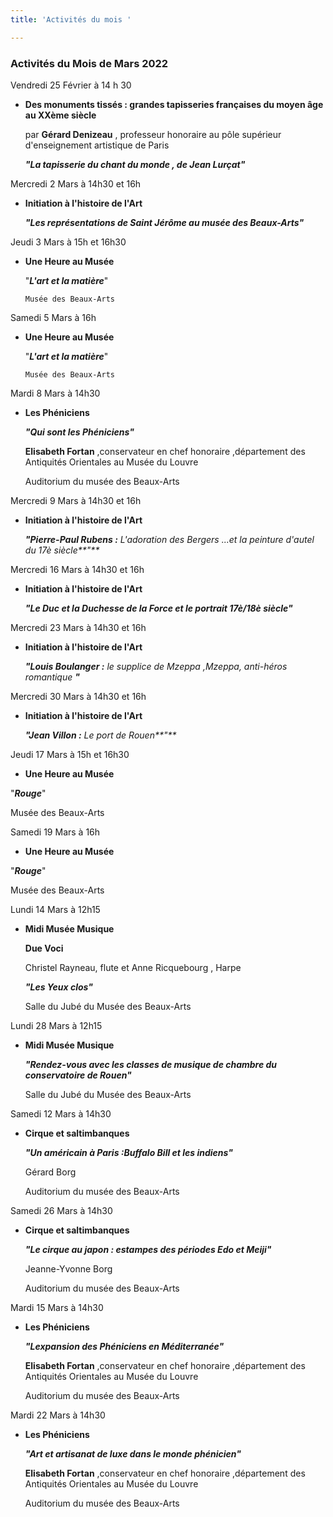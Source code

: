 ```yaml
---
title: 'Activités du mois '

---
```

### Activités du Mois de Mars 2022

Vendredi 25 Février à 14 h 30

* **Des monuments tissés : grandes tapisseries françaises du moyen âge au XXème siècle**

  par **Gérard Denizeau** , professeur honoraire au pôle supérieur d'enseignement artistique de Paris

  **_"La tapisserie du chant du monde , de Jean Lurçat"_**

Mercredi 2 Mars à 14h30 et 16h

* **Initiation à l'histoire de l'Art**

  **_"Les représentations de Saint Jérôme au musée des Beaux-Arts"_**  

Jeudi 3 Mars à 15h et 16h30

* **Une Heure au Musée**

     "**_L'art et la matière_**"

      Musée des Beaux-Arts

Samedi 5 Mars à 16h

* **Une Heure au Musée**

     "**_L'art et la matière_**"

      Musée des Beaux-Arts  

Mardi 8 Mars à 14h30   

* **Les Phéniciens**  

  **_"Qui sont les Phéniciens"_**  

  **Elisabeth Fortan** ,conservateur en chef honoraire ,département des Antiquités Orientales au Musée du Louvre  

  Auditorium du musée des Beaux-Arts   

Mercredi 9 Mars à 14h30 et 16h

* **Initiation à l'histoire de l'Art**

  **_"Pierre-Paul Rubens :_** _L'adoration des Bergers ...et la peinture d'autel du 17è siècle**"**_

Mercredi 16 Mars à 14h30 et 16h

* **Initiation à l'histoire de l'Art**

  **_"Le Duc  et la Duchesse de la Force et le portrait 17è/18è siècle"_**

Mercredi 23 Mars à 14h30 et 16h

* **Initiation à l'histoire de l'Art**

  **_"Louis Boulanger :_** _le supplice de Mzeppa ,Mzeppa, anti-héros romantique **"**_

Mercredi 30 Mars à 14h30 et 16h

* **Initiation à l'histoire de l'Art**

  **_"Jean Villon :_** _Le port de Rouen**"**_

Jeudi 17 Mars à 15h et 16h30

* **Une Heure au Musée**

"**_Rouge_**"

Musée des Beaux-Arts

Samedi 19 Mars à 16h

* **Une Heure au Musée**

"**_Rouge_**"

Musée des Beaux-Arts

Lundi 14 Mars à 12h15

* **Midi Musée Musique**

  **Due Voci**

  Christel Rayneau, flute et Anne Ricquebourg , Harpe

  **_"Les Yeux clos"_**

  Salle du Jubé du Musée des Beaux-Arts

Lundi 28 Mars à 12h15

* **Midi Musée Musique**

  **_"Rendez-vous avec les classes de musique de chambre du conservatoire de Rouen"_**

  Salle du Jubé du Musée des Beaux-Arts

Samedi 12 Mars à 14h30

* **Cirque et saltimbanques**

  **_"Un américain à Paris :Buffalo Bill et les indiens"_**

  Gérard Borg

  Auditorium du musée des Beaux-Arts

Samedi 26 Mars à 14h30

* **Cirque et saltimbanques**

  **_"Le cirque au japon : estampes des périodes Edo et Meiji"_**

  Jeanne-Yvonne Borg

  Auditorium du musée des Beaux-Arts  

Mardi 15 Mars à 14h30   

* **Les Phéniciens**  

  **_"Lexpansion des Phéniciens en Méditerranée"_**  

  **Elisabeth Fortan** ,conservateur en chef honoraire ,département des Antiquités Orientales au Musée du Louvre  

  Auditorium du musée des Beaux-Arts   

Mardi 22 Mars à 14h30   

* **Les Phéniciens**  

  **_"Art et artisanat de luxe dans le monde phénicien"_**  

  **Elisabeth Fortan** ,conservateur en chef honoraire ,département des Antiquités Orientales au Musée du Louvre  

  Auditorium du musée des Beaux-Arts 

     